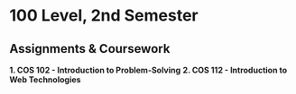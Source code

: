 # 100 Level, 2nd Semester 
## Assignments & Coursework 

**1. COS 102 - Introduction to Problem-Solving**
**2. COS 112 - Introduction to Web Technologies**